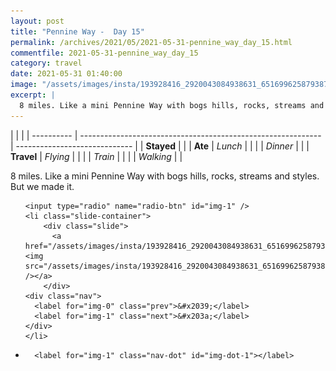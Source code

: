 ```yaml
---
layout: post
title: "Pennine Way -  Day 15"
permalink: /archives/2021/05/2021-05-31-pennine_way_day_15.html
commentfile: 2021-05-31-pennine_way_day_15
category: travel
date: 2021-05-31 01:40:00
image: "/assets/images/insta/193928416_2920043084938631_6516996258793879682_n_17926321768566545.jpg"
excerpt: |
  8 miles. Like a mini Pennine Way with bogs hills, rocks, streams and styles. But we made it.
---
```


|            |                                                              |
| ---------- | ------------------------------------------------------------ | ----------------------------- |
| **Stayed** |  |
| **Ate**    | _Lunch_                                                      |          |
|            | _Dinner_                                                     |          |
| **Travel** | _Flying_                                                     |          |
|            | _Train_                                                      |          |
|            | _Walking_                                                    |          |


8 miles. Like a mini Pennine Way with bogs hills, rocks, streams and styles. But we made it.


<ul class="slides">

    <input type="radio" name="radio-btn" id="img-1" />
    <li class="slide-container">
        <div class="slide">
          <a href="/assets/images/insta/193928416_2920043084938631_6516996258793879682_n_17926321768566545.jpg"><img src="/assets/images/insta/193928416_2920043084938631_6516996258793879682_n_17926321768566545.jpg" /></a>
        </div>
    <div class="nav">
      <label for="img-0" class="prev">&#x2039;</label>
      <label for="img-1" class="next">&#x203a;</label>
    </div>
    </li>
			
<li class="nav-dots">

      <label for="img-1" class="nav-dot" id="img-dot-1"></label>

</li>
</ul>        
             

		